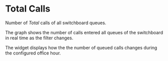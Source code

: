 # Total Calls

Number of *Total* calls of all switchboard queues.

The graph shows the number of calls entered all queues of the
switchboard in real time as the filter changes.

The widget displays how the the number of queued calls changes during the configured 
office hour.
